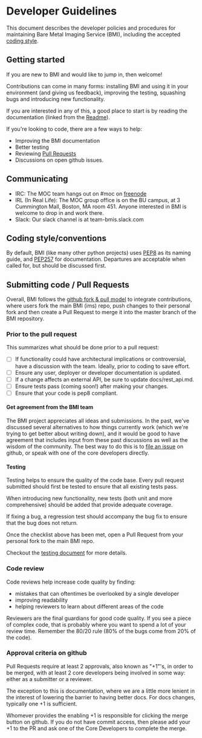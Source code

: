 # Developer Guidelines

This document describes the developer policies and procedures for maintaining
Bare Metal Imaging Service (BMI), including the accepted [coding style](#Coding-style).

## Getting started

If you are new to BMI and would like to jump in, then welcome!

Contributions can come in many forms: installing BMI and using it in your
environment (and giving us feedback), improving the testing, squashing bugs and
introducing new functionality.

If you are interested in any of this, a good place to start is by reading the
documentation (linked from the [Readme](./README.html)).

If you're looking to code, there are a few ways to help:
* Improving the BMI documentation
* Better testing
* Reviewing [Pull Requests](https://github.com/CCI-MOC/ims/pulls)
* Discussions on open github issues. 

## Communicating

* IRC: The MOC team hangs out on #moc on [freenode](https://www.freenode.net/)
* IRL (In Real Life): The MOC group office is on the BU campus, at 3 Cummington Mall, Boston, MA room 451. Anyone interested in BMI is welcome to drop in and work there.
* Slack: Our slack channel is at team-bmis.slack.com

## Coding style/conventions

By default, BMI (like many other python projects) uses
[PEP8](https://www.python.org/dev/peps/pep-0008/) as its naming guide, and
[PEP257](https://www.python.org/dev/peps/pep-0257/) for documentation.
Departures are acceptable when called for, but should be discussed first.


## Submitting code / Pull Requests

Overall, BMI follows the [github fork & pull
model](http://scottchacon.com/2011/08/31/github-flow.html) to integrate
contributions, where users fork the main BMI (ims) repo, push changes
to their personal fork and then create a Pull Request to merge it
into the master branch of the BMI repository.

### Prior to the pull request

This summarizes what should be done prior to a pull request:

- [ ] If functionality could have architectural implications or controversial, have a discussion with the team. Ideally, prior to coding to save effort.
- [ ] Ensure any user, deployer or developer documentation is updated.
- [ ] If a change affects an external API, be sure to update docs/rest\_api.md.
- [ ] Ensure tests pass (coming soon!) after making your changes.
- [ ] Ensure that your code is pep8 compliant. 

#### Get agreement from the BMI team

The BMI project appreciates all ideas and submissions. In the past, we've
discussed several alternatives to how things currently work (which we're trying
to get better about writing down), and it would be good to have agreement that
includes input from these past discussions as well as the wisdom of the
community. The best way to do this is to [file an
issue](https://github.com/CCI-MOC/ims/issues) on github, or speak with one of the core developers directly.


#### Testing


Testing helps to ensure the quality of the code base. Every pull request
submitted should first be tested to ensure that all existing tests pass.

When introducing new functionality, new tests (both unit and more comprehensive)
should be added that provide adequate coverage.

If fixing a bug, a regression test should accompany the bug fix to ensure that
the bug does not return.

Once the checklist above has been met, open a Pull Request from your
personal fork to the main BMI repo.

Checkout the [testing document](testing.md) for more details.


### Code review

Code reviews help increase code quality by finding:
* mistakes that can oftentimes be overlooked by a single developer
* improving readability
* helping reviewers to learn about different areas of the code

Reviewers are the final guardians for good code quality. If you see a piece of
complex code, that is probably where you want to spend a lot of your review
time. Remember the 80/20 rule (80% of the bugs come from 20% of the code).


### Approval criteria on github

Pull Requests require at least 2 approvals, also known as "+1"'s, in
order to be merged, with at least 2 core developers being involved in some way:
either as a submitter or a reviewer.

The exception to this is documentation, where we are a little more lenient in
the interest of lowering the barrier to having better docs. For docs changes,
typically one +1 is sufficient.

Whomever provides the enabling +1 is responsible for clicking the merge button
on github. If you do not have commit access, then please add your +1 to the PR
and ask one of the Core Developers to complete the merge.

